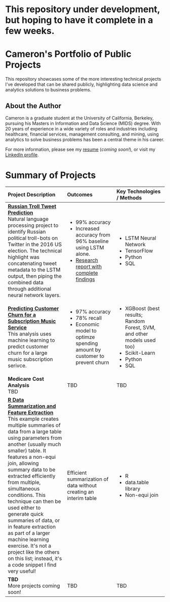 # This repository under development, but hoping to have it complete in a few weeks.

# Cameron's Portfolio of Public Projects
This repository showcases some of the more interesting technical projects I've developed that can be shared publicly, highlighting data science and analytics solutions to business problems.

## About the Author
Cameron is a graduate student at the University of California, Berkeley, pursuing his Masters in Information and Data Science (MIDS) degree. With 20 years of experience in a wide variety of roles and industries including healthcare, financial services, management consulting, and mining, using analytics to solve business problems has been a central theme in his career.

For more information, please see my [resume](https://github.com/camkennedy/Portfolio/blob/master/Resume_Coming_Soon.txt) (*coming soon!*), or visit my [LinkedIn profile](https://www.linkedin.com/in/cameron-kennedy-a936283/).

# Summary of Projects

| Project Description | Outcomes | Key Technologies / Methods |
|:-|:-|:-|
|[**Russian Troll Tweet Prediction**](https://github.com/camkennedy/Portfolio/tree/master/RussianTweetPrediction)<br>Natural language processing project to identify Russian political troll-bots on Twitter in the 2016 US election. The technical highlight was concatenating tweet metadata to the LSTM output, then piping the combined data through additional neural network layers.|<ul><li>99% accuracy</li><li>Increased accuracy from 96% baseline using LSTM alone.</li><li>[Research report with complete findings](https://github.com/camkennedy/Portfolio/blob/master/RussianTweetPrediction/Project%20Final%20Paper.pdf)</li></ul>|<ul><li>LSTM Neural Network</li><li>TensorFlow</li><li>Python</li><li>SQL</li></ul>|
|[**Predicting Customer Churn for a Subscription Music Service**](https://github.com/camkennedy/Portfolio/tree/master/MusicServiceChurn)<br>This analysis uses machine learning to predict customer churn for a large music subscription serivce.|<ul><li>97% accuracy</li><li>78% recall</li><li>Economic model to optimze spending amount by customer to prevent churn</li></ul>|<ul><li>XGBoost (best results; Random Forest, SVM, and other models used too)</li><li>Scikit-Learn</li><li>Python</li><li>SQL</li></ul>|
|**Medicare Cost Analysis**<br>TBD|TBD|TBD|
|[**R Data Summarization and Feature Extraction**](https://github.com/camkennedy/Portfolio/tree/master/R_FeatureExtraction)<br>This example creates multiple summaries of data from a large table using parameters from another (usually much smaller) table. It features a non-equi join, allowing summary data to be extracted efficiently from multiple, simultaneous conditions. This technique can then be used either to generate quick summaries of data, or in feature extraction as part of a larger machine learning exercise. It's not a project like the others on this list; instead, it's a code snippet I find very useful!|Efficient summarization of data without creating an interim table|<ul><li>R</li><li>data.table library</li><li>Non-equi join</li></ul>|
|**TBD**<br>More projects coming soon!|TBD<img width=2000/>|TBD<img width=2000/>|
